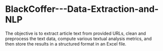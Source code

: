 # BlackCoffer---Data-Extraction-and-NLP
The objective is to extract article text from provided URLs, clean and preprocess the text data, compute various textual analysis metrics, and then store the results in a structured format in an Excel file.
